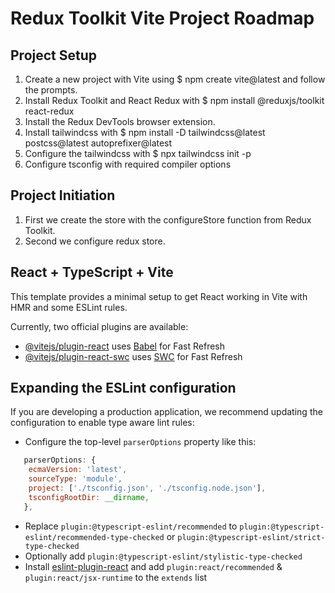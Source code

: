 # Redux Toolkit Vite Project Roadmap

## Project Setup

1. Create a new project with Vite using $ npm create vite@latest and follow the prompts.
2. Install Redux Toolkit and React Redux with $ npm install @reduxjs/toolkit react-redux
3. Install the Redux DevTools browser extension.
4. Install tailwindcss with $ npm install -D tailwindcss@latest postcss@latest autoprefixer@latest
5. Configure the tailwindcss with $ npx tailwindcss init -p
6. Configure tsconfig with required compiler options

## Project Initiation

1. First we create the store with the configureStore function from Redux Toolkit.
2. Second we configure redux store.

## React + TypeScript + Vite

This template provides a minimal setup to get React working in Vite with HMR and some ESLint rules.

Currently, two official plugins are available:

- [@vitejs/plugin-react](https://github.com/vitejs/vite-plugin-react/blob/main/packages/plugin-react/README.md) uses [Babel](https://babeljs.io/) for Fast Refresh
- [@vitejs/plugin-react-swc](https://github.com/vitejs/vite-plugin-react-swc) uses [SWC](https://swc.rs/) for Fast Refresh

## Expanding the ESLint configuration

If you are developing a production application, we recommend updating the configuration to enable type aware lint rules:

- Configure the top-level `parserOptions` property like this:

```js
   parserOptions: {
    ecmaVersion: 'latest',
    sourceType: 'module',
    project: ['./tsconfig.json', './tsconfig.node.json'],
    tsconfigRootDir: __dirname,
   },
```

- Replace `plugin:@typescript-eslint/recommended` to `plugin:@typescript-eslint/recommended-type-checked` or `plugin:@typescript-eslint/strict-type-checked`
- Optionally add `plugin:@typescript-eslint/stylistic-type-checked`
- Install [eslint-plugin-react](https://github.com/jsx-eslint/eslint-plugin-react) and add `plugin:react/recommended` & `plugin:react/jsx-runtime` to the `extends` list
